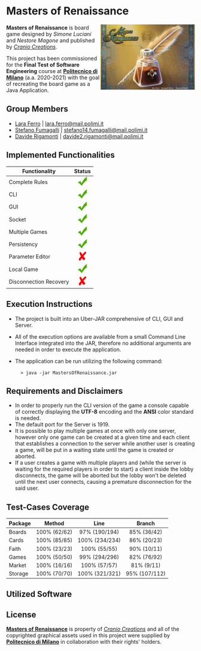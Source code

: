  # Masters of Renaissance
 
 <img src="https://github.com/aralara/ing-sw-2021-ferro-fumagalli-rigamonti/blob/master/src/main/resources/imgs/bkgs/bkg_loading.png" width="50%" height="50%" align="right">
 
 **Masters of Renaissance** is board game designed by _Simone Luciani_ and _Nestore Magone_ and published by [_Cranio Creations_](https://www.craniocreations.it/).
 
 This project has been commissioned for the **Final Test of Software Engineering** course at [**Politecnico di Milano**] (a.a. 2020-2021) with the goal of recreating the board game as a Java Application.
 
 
 ## Group Members
* [Lara Ferro](https://github.com/aralara) | lara.ferro@mail.polimi.it 
* [Stefano Fumagalli](https://github.com/stefuma19) | stefano14.fumagalli@mail.polimi.it
* [Davide Rigamonti](https://github.com/davide-rigamonti-polimi) | davide2.rigamonti@mail.polimi.it

## Implemented Functionalities

| Functionality           | Status        |
| ----------------------- |:-------------:|
| Complete Rules          | ![YES][TICK]  |
| CLI                     | ![YES][TICK]  |
| GUI                     | ![YES][TICK]  |
| Socket                  | ![YES][TICK]  |
| Multiple Games          | ![YES][TICK]  |
| Persistency             | ![YES][TICK]  |
| Parameter Editor        | ![NO][CROSS]  |
| Local Game              | ![YES][TICK]  |
| Disconnection Recovery  | ![NO][CROSS]  |

## Execution Instructions

* The project is built into an Uber-JAR comprehensive of CLI, GUI and Server.
* All of the execution options are available from a small Command Line Interface integrated into the JAR, therefore no additional arguments are needed in order to execute the application.
* The application can be run utilizing the following command:

    ```shell
      > java -jar MastersOfRenaissance.jar
    ```
    
## Requirements and Disclaimers

* In order to properly run the CLI version of the game a console capable of correctly displaying the **UTF-8** encoding and the **ANSI** color standard is needed.
* The default port for the Server is 1919.
* It is possible to play multiple games at once with only one server, however only one game can be created at a given time and each client that establishes a connection to the server while another user is creating a game, will be put in a waiting state until the game is created or aborted.
* If a user creates a game with multiple players and (while the server is waiting for the required players in order to start) a client inside the lobby disconnects, the game will be aborted but the lobby won't be deleted until the next user connects, causing a premature disconnection for the said user.

## Test-Cases Coverage 

| Package   | Method        |Line             |Branch          |
| --------- |:-------------:|:---------------:|:--------------:|
| Boards    | 100% (62/62)  |  97% (190/194)  |  85% (36/42)   |
| Cards     | 100% (85/85)  | 100% (234/234)  |  86% (20/23)   |
| Faith     | 100% (23/23)  | 100% (55/55)    |  90% (10/11)   |
| Games     | 100% (50/50)  |  99% (294/296)  |  82% (76/92)   |
| Market    | 100% (16/16)  | 100% (57/57)    |  81% (9/11)    |
| Storage   | 100% (70/70)  | 100% (321/321)  |  95% (107/112) |

## Utilized Software

## License

[**Masters of Renaissance**](https://craniointernational.com/products/masters-of-renaissance/) is property of [_Cranio Creations_] and all of the copyrighted graphical assets used in this project were supplied by [**Politecnico di Milano**] in collaboration with their rights' holders.

[TICK]: https://github.com/aralara/ing-sw-2021-ferro-fumagalli-rigamonti/blob/master/github/tick.png
[CROSS]: https://github.com/aralara/ing-sw-2021-ferro-fumagalli-rigamonti/blob/master/github/cross.png
[_Cranio Creations_]: https://www.craniocreations.it/
[**Politecnico di Milano**]: https://www.polimi.it/
